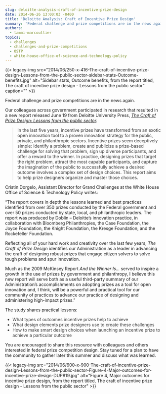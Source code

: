 ```yaml
---
slug: deloitte-analysis-craft-of-incentive-prize-design
date: 2014-06-26 13:00:03 -0400
title: 'Deloitte Analysis: Craft of Incentive Prize Design'
summary: 'Federal challenge and prize competitions are in the news again. Our colleagues across government participated in research that resulted in a new report released June 19 from Deloitte University Press, The Craft of Prize Design: Lessons from the public sector.  In the last five years, incentive prizes have transformed from an exotic open innovation tool to'
authors:
  - tammi-marcoullier
topics:
  - challenges
  - challenges-and-prize-competitions
  - OSTP
  - white-house-office-of-science-and-technology-policy
---
```


{{< legacy-img src="2014/06/250-x-416-The-craft-of-incentive-prize-design-Lessons-from-the-public-sector-sidebar-stats-Outcome-benefits.jpg" alt="Sidebar stats, Outcome benefits, from the report titled, The craft of incentive prize design - Lessons from the public sector" caption="" >}} 

Federal challenge and prize competitions are in the news again.

Our colleagues across government participated in research that resulted in a new report released June 19 from Deloitte University Press, _[The Craft of Prize Design: Lessons from the public sector](http://dupress.com/articles/the-craft-of-incentive-prize-design/)._ 

> <span style="color: #373737;">In the last five years, incentive prizes have transformed from an exotic open innovation tool to a proven innovation strategy for the public, private, and philanthropic sectors. Incentive prizes seem deceptively simple: Identify a problem, create and publicize a prize-based challenge for solving that problem, sign up diverse participants, and offer a reward to the winner. In practice, designing prizes that target the right problem, attract the most capable participants, and capture the imagination of the public to successfully achieve a desired outcome involves a complex set of design choices. This report aims to help prize designers organize and master those choices.</span>

Cristin Dorgelo, Assistant Director for Grand Challenges at the White House Office of Science & Technology Policy writes:

&#8220;The report covers in depth the lessons learned and best practices identified from over 350 prizes conducted by the Federal government and over 50 prizes conducted by state, local, and philanthropic leaders. The report was produced by Doblin &#8211; Deloitte’s innovation practice, in collaboration with Bloomberg Philanthropies, the Case Foundation, the Joyce Foundation, the Knight Foundation, the Kresge Foundation, and the Rockefeller Foundation.

Reflecting all of your hard work and creativity over the last few years, _The Craft of Prize Design_ identifies our Administration as a leader in advancing the craft of designing robust prizes that engage citizen solvers to solve tough problems and spur innovation.

Much as the 2009 McKinsey Report _And the Winner Is…_ served to inspire a growth in the use of prizes by government and philanthropy, I believe this new report will serve both as a useful third-party summary of our Administration’s accomplishments on adopting prizes as a tool for open innovation and, I think, will be a powerful and practical tool for our community of practices to advance our practice of designing and administering high-impact prizes.&#8221;

The study shares practical lessons:

<ul style="color: #373737;">
  <li>
    What types of outcomes incentive prizes help to achieve
  </li>
  <li>
    What design elements prize designers use to create these challenges
  </li>
  <li>
    How to make smart design choices when launching an incentive prize to achieve a particular outcome
  </li>
</ul>

You are encouraged to share this resource with colleagues and others interested in federal prize competition design. Stay tuned for a plan to have the community to gather later this summer and discuss what was learned.

{{< legacy-img src="2014/06/600-x-900-The-craft-of-incentive-prize-design-Lessons-from-the-public-sector-Figure-4-Major-outcomes-for-incentive-prize-design-DUP819.jpg" alt="Figure 4, Major outcomes for incentive prize design, from the report titled, The craft of incentive prize design - Lessons from the public sector" >}}